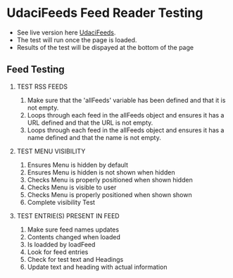 # UdaciFeeds Feed Reader Testing

* See live version here [UdaciFeeds](https://tcdev.github.io/UdaciFeeds/). 
* The test will run once the page is loaded.
* Results of the test will be dispayed at the bottom of the page 


## Feed Testing

1. TEST RSS FEEDS 
    1. Make sure that the 'allFeeds' variable has been defined and that it is not empty.
    1. Loops through each feed in the allFeeds object and ensures it has a URL defined and that the URL is not empty.
    1. Loops through each feed in the allFeeds object and ensures it has a name defined and that the name is not empty.

1. TEST MENU VISIBILITY
    1. Ensures Menu is hidden by default
    1. Ensures Menu is hidden is not shown when hidden
    1. Checks Menu is properly positioned when shown hidden
    1. Checks Menu is visible to user
    1. Checks Menu is properly positioned when shown shown
    1. Complete visibility Test

1. TEST ENTRIE(S) PRESENT IN FEED
    1. Make sure feed names updates
    1. Contents changed when loaded
    1. Is loadded by loadFeed
    1. Look for feed entries
    1. Check for test text and Headings
    1. Update text and heading with actual information
